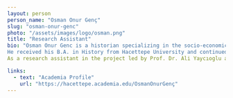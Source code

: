 ```yaml
---
layout: person
person_name: "Osman Onur Genç"
slug: "osman-onur-genc"
photo: "/assets/images/logo/osman.png"
title: "Research Assistant"
bio: "Osman Onur Genc is a historian specializing in the socio-economic history of the Ottoman Arab provinces, with a particular focus on the economic and financial transformations in 18th-century Ottoman Egypt. His research explores how taxation and agricultural production shaped the socio-economic landscape, as well as the impact of agricultural commercial outputs on Ottoman Egypt and Eastern Mediterranean trade during this period. He works extensively with Ottoman mukataa, ijmal, muhallefat, iltizam, and cizye registers.
He received his B.A. in History from Hacettepe University and continued his studies as an exchange student at the University of Hamburg in the Department of Turkology and Ottoman Studies. He completed his M.A. at Hacettepe University between 2018 and 2021 with a thesis entitled "An Example of  Local Treasury in 18th-Century Ottoman Egypt “Kushufiyyah (1711-1795)." Currently, he is pursuing his Ph.D. at Hacettepe University and conducting research at Sorbonne University and the French National Archives for his dissertation, "Agriculture, Taxation, and Trade Policies in 18th-Century Ottoman Egypt."
As a research assistant in the project led by Prof. Dr. Ali Yaycıoglu and Asst. Prof. Dr. Fatma Oncel at the Center for Spatial and Textual Analysis (CESTA) at Stanford University, Osman Onur Genc focuses on data analysis, archival text examination, and the systematic integration of findings into databases. His research investigates the interconnections of debt, money, governance, and center-periphery relations in the Ottoman Empire from the late 18th to the early 19th century."

links:
  - text: "Academia Profile"
    url: "https://hacettepe.academia.edu/OsmanOnurGenç"
---
```

